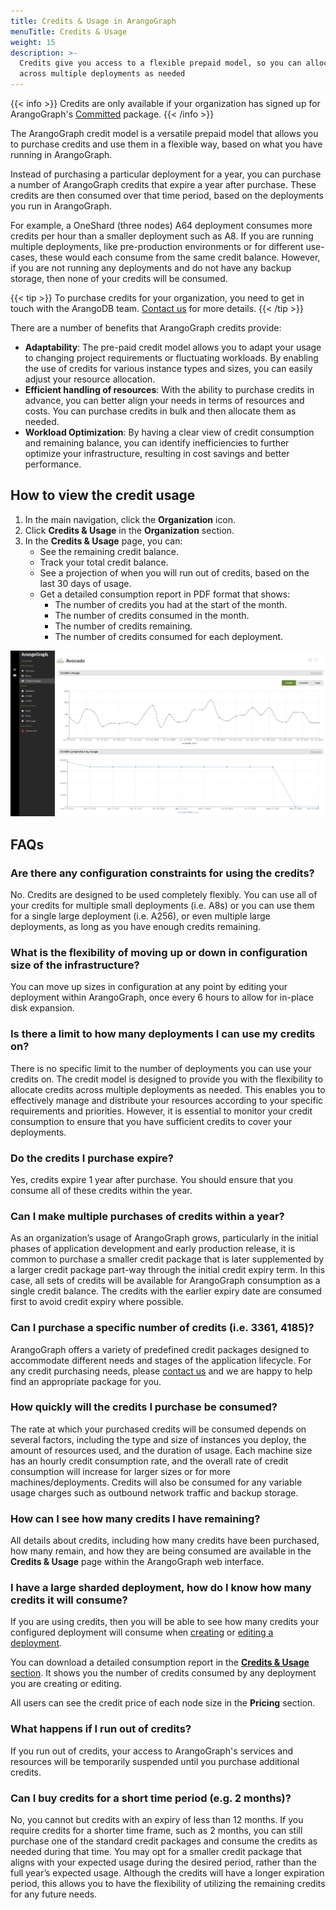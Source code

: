 ```yaml
---
title: Credits & Usage in ArangoGraph
menuTitle: Credits & Usage
weight: 15
description: >-
  Credits give you access to a flexible prepaid model, so you can allocate them
  across multiple deployments as needed
---
```

{{< info >}}
Credits are only available if your organization has signed up for
ArangoGraph's [Committed](../organizations/_index.md#committed) package.
{{< /info >}}

The ArangoGraph credit model is a versatile prepaid model that allows you to
purchase credits and use them in a flexible way, based on what you have running
in ArangoGraph.

Instead of purchasing a particular deployment for a year, you can purchase a
number of ArangoGraph credits that expire a year after purchase. These credits
are then consumed over that time period, based on the deployments you run
in ArangoGraph.

For example, a OneShard (three nodes) A64 deployment consumes more credits per
hour than a smaller deployment such as A8. If you are running multiple deployments,
like pre-production environments or for different use-cases, these would each consume
from the same credit balance. However, if you are not running any deployments
and do not have any backup storage, then none of your credits will be consumed.

{{< tip >}}
To purchase credits for your organization, you need to get in touch with the
ArangoDB team. [Contact us](https://www.arangodb.com/contact/) for more details.
{{< /tip >}}

There are a number of benefits that ArangoGraph credits provide:
- **Adaptability**: The pre-paid credit model allows you to adapt your usage to
  changing project requirements or fluctuating workloads. By enabling the use of
  credits for various instance types and sizes, you can easily adjust your
  resource allocation.
- **Efficient handling of resources**: With the ability to purchase credits in
  advance, you can better align your needs in terms of resources and costs.
  You can purchase credits in bulk and then allocate them as needed.
- **Workload Optimization**: By having a clear view of credit consumption and
  remaining balance, you can identify inefficiencies to further optimize your
  infrastructure, resulting in cost savings and better performance.

## How to view the credit usage

1. In the main navigation, click the **Organization** icon.
2. Click **Credits & Usage** in the **Organization** section.
3. In the **Credits & Usage** page, you can:
   - See the remaining credit balance.
   - Track your total credit balance.
   - See a projection of when you will run out of credits, based on the last 30 days of usage. 
   - Get a detailed consumption report in PDF format that shows:
     - The number of credits you had at the start of the month.
     - The number of credits consumed in the month.
     - The number of credits remaining.
     - The number of credits consumed for each deployment.

![ArangoGraph Credits and Usage](../../../images/arangograph-credits-and-usage.png)

## FAQs

### Are there any configuration constraints for using the credits?

No. Credits are designed to be used completely flexibly. You can use all of your
credits for multiple small deployments (i.e. A8s) or you can use them for a single
large deployment (i.e. A256), or even multiple large deployments, as long as you
have enough credits remaining.

### What is the flexibility of moving up or down in configuration size of the infrastructure?

You can move up sizes in configuration at any point by editing your deployment
within ArangoGraph, once every 6 hours to allow for in-place disk expansion.

### Is there a limit to how many deployments I can use my credits on?

There is no specific limit to the number of deployments you can use your credits
on. The credit model is designed to provide you with the flexibility to allocate
credits across multiple deployments as needed. This enables you to effectively
manage and distribute your resources according to your specific requirements and
priorities. However, it is essential to monitor your credit consumption to ensure
that you have sufficient credits to cover your deployments.

### Do the credits I purchase expire?

Yes, credits expire 1 year after purchase. You should ensure that you consume
all of these credits within the year.

### Can I make multiple purchases of credits within a year?

As an organization’s usage of ArangoGraph grows, particularly in the initial
phases of application development and early production release, it is common
to purchase a smaller credit package that is later supplemented by a larger
credit package part-way through the initial credit expiry term.
In this case, all sets of credits will be available for ArangoGraph consumption
as a single credit balance. The credits with the earlier expiry date are consumed
first to avoid credit expiry where possible.

### Can I purchase a specific number of credits (i.e. 3361, 4185)?

ArangoGraph offers a variety of predefined credit packages designed to
accommodate different needs and stages of the application lifecycle.
For any credit purchasing needs, please [contact us](https://www.arangodb.com/contact/)
and we are happy to help find an appropriate package for you.

### How quickly will the credits I purchase be consumed?

The rate at which your purchased credits will be consumed depends on several
factors, including the type and size of instances you deploy, the amount of
resources used, and the duration of usage. Each machine size has an hourly credit
consumption rate, and the overall rate of credit consumption will increase for
larger sizes or for more machines/deployments. Credits will also be consumed for
any variable usage charges such as outbound network traffic and backup storage.

### How can I see how many credits I have remaining?

All details about credits, including how many credits have been purchased,
how many remain, and how they are being consumed are available in the
**Credits & Usage** page within the ArangoGraph web interface.

### I have a large sharded deployment, how do I know how many credits it will consume?

If you are using credits, then you will be able to see how many credits your
configured deployment will consume when [creating](../deployments/_index.md#how-to-create-a-new-deployment)
or [editing a deployment](../deployments/_index.md#how-to-edit-a-deployment).

You can download a detailed consumption report in the
[**Credits & Usage** section](#how-to-view-the-credit-usage). It shows you the
number of credits consumed by any deployment you are creating or editing.

All users can see the credit price of each node size in the **Pricing** section.

### What happens if I run out of credits?

If you run out of credits, your access to ArangoGraph's services and resources
will be temporarily suspended until you purchase additional credits.

### Can I buy credits for a short time period (e.g. 2 months)?

No, you cannot but credits with an expiry of less than 12 months.
If you require credits for a shorter time frame, such as 2 months, you can still
purchase one of the standard credit packages and consume the credits as needed
during that time. You may opt for a smaller credit package that aligns with your
expected usage during the desired period, rather than the full year’s expected usage.
Although the credits will have a longer expiration period, this allows you to have
the flexibility of utilizing the remaining credits for any future needs.